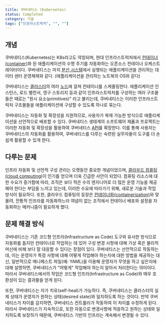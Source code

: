 ```yaml
---
title: 쿠버네티스 (Kubernetes)
status: Completed
category: 기술
tags: ["인프라스트럭처", "", ""]
---
```


## 개념

쿠버네티스(Kubernetes)는 K8s라고도 약칭되며, 현대 인프라스트럭처에서 [컨테이너(container)](/ko/container/)화 된 애플리케이션의 
수명 주기를 자동화하는 오픈소스 컨테이너 오케스트레이터이다. 
쿠버네티스는 마치 [분산 시스템](/distributed-systems/)에서 실행되는 
애플리케이션을 관리하는 데이터 센터 운영체제와 같다. 
(애플리케이션을 관리하는 노트북의 OS와 같다) 

쿠버네티스는 [클러스터](/ko/cluster/)의 여러 [노드](/nodes/)에 걸쳐 컨테이너를 스케줄링한다. 
애플리케이션 인스턴스, 로드 밸런서, 영구 스토리지 등과 같이 인프라스트럭처를 구성하는 여러 구조물들은 때로는 
"원시 요소(primitives)" 라고 불리는데, 쿠버네티스는 이러한 인프라스트럭처 구조물들을 애플리케이션에 
구성할 수 있도록 하나로 묶는다.

쿠버네티스는 자동화 및 확장성을 지원하므로, 
사용자가 복제 가능한 방식으로 애플리케이션을 선언적으로 배포할 수 있다. 
쿠버네티스 생태계의 소프트웨어 제품과 프로젝트는 이러한 자동화 및 확장성을 활용하여 
쿠버네티스 [API](/application-programming-interface/)를 확장한다. 
이를 통해 사용자는 쿠버네티스의 자동화를 활용하여, 
쿠버네티스를 다루는 숙련된 실무자들이 도구를 더 손쉽게 활용할 수 있게 한다.

## 다루는 문제

인프라 자동화 및 선언적 구성 관리는 오랫동안 중요한 개념이었으며, 
[클라우드 컴퓨팅(cloud computing)](/ko/cloud-computing/)이 인기를 얻으며 더욱 긴급한 사안이 되었다. 
컴퓨팅 리소스에 대한 수요가 증가함에 따라, 
조직은 보다 적은 수의 엔지니어로 더 많은 운영 기능을 제공해야 한다는 부담을 느끼고 있는데, 
이러한 수요에 따라가기 위해, 새로운 기술과 작업 방식이 필요하다. 
또한, 클라우드 컴퓨팅의 등장은 [컨테이너화(containerization)](/ko/containerization/)와 맞물려, 
전통적 인프라를 자동화하느라 여념이 없는 조직에서 컨테이너 배포와 설정을 자동화하는 
메커니즘이 필요하게 했다.

## 문제 해결 방식

쿠버네티스는 기존 코드형 인프라(Infrastructure as Code) 도구와 유사한 방식으로 자동화를 돕지만 
컨테이너로 작업하는 데 있어 구성 변경 사항에 대해 
가상 혹은 물리적 머신에 비해 보다 잘 대응할 수 있다는 장점이 있다.
쿠버네티스는 선언적으로 작동하는데, 이는 
운영자가 특정 사항에 대해 어떻게 작업해야 하는지에 대한 방법을 제공하는 대신, 
일반적으로 매니페스트 파일(예: YAML)을 이용해 운영자가 무엇을 하고 싶은지에 대해 설명하면, 
쿠버네티스가 "어떻게" 작업해야 하는지 알아서 처리한다는 의미이다. 
따라서 쿠버네티스에서의 작업은 코드형 인프라(Infrastructure as Code)와 매우 호환성이 있는 결과물을 얻게 된다.

또한, 쿠버네티스는 자가 치유(self-heal)가 가능하다. 
즉, 쿠버네티스는 클러스터의 실제 상태가 운영자가 원하는 상태(desired state)와 일치하도록 하는 것이다. 
만약 쿠버네티스가 차이를 감지하면, 쿠버네티스 컨트롤러가 작동하여 이 차이를 수정하게 된다. 
따라서 쿠버네티스가 지속적으로, 또한 자동으로 변경사항에 적응하고 원하는 상태와 일치하도록 보장하기 때문에, 
쿠버네티스 기반의 인프라는 계속해서 변경될 수 있다.
